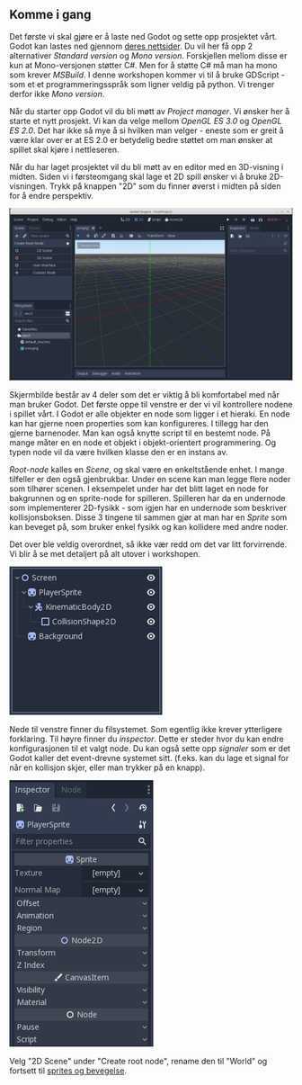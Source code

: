 ## Komme i gang

Det første vi skal gjøre er å laste ned Godot og sette opp prosjektet vårt. Godot kan lastes ned gjennom
[deres nettsider](https://godotengine.org/download). Du vil her få opp 2 alternativer *Standard version* og
*Mono version*. Forskjellen mellom disse er kun at Mono-versjonen støtter C#. Men for å støtte C# må man ha mono
som krever *MSBuild*. I denne workshopen kommer vi til å bruke GDScript - som et et programmeringsspråk som ligner
veldig på python. Vi trenger derfor ikke *Mono version*.

Når du starter opp Godot vil du bli møtt av *Project manager*. Vi ønsker her å starte et nytt prosjekt. Vi kan da velge
mellom *OpenGL ES 3.0* og *OpenGL ES 2.0*. Det har ikke så mye å si hvilken man velger - eneste som er greit å være klar
over er at ES 2.0 er betydelig bedre støttet om man ønsker at spillet skal kjøre i nettleseren.

Når du har laget prosjektet vil du bli møtt av en editor med en 3D-visning i midten. Siden vi i førsteomgang skal
lage et 2D spill ønsker vi å bruke 2D-visningen. Trykk på knappen "2D" som du finner øverst i midten på siden for
å endre perspektiv.

![Skjermbilde av hvordan Godot ser ut når man åpner det første gang](./bilder/forste-apning.png)

Skjermbilde består av 4 deler som det er viktig å bli komfortabel med når man bruker Godot. Det første oppe til venstre
er der vi vil kontrollere nodene i spillet vårt. I Godot er alle objekter en node som ligger i et hieraki. En node kan
har gjerne noen properties som kan konfigureres. I tillegg har den gjerne barnenoder. Man kan også knytte script til
en bestemt node. På mange måter en en node et objekt i objekt-orientert programmering. Og typen node vil da være hvilken
klasse den er en instans av.

*Root-node* kalles en *Scene*, og skal være en enkeltstående enhet. I mange tilfeller er den også gjenbrukbar. Under en
scene kan man legge flere noder som tilhører scenen. I eksempelet under har det blitt laget en node for bakgrunnen og
en sprite-node for spilleren. Spilleren har da en undernode som implementerer 2D-fysikk - som igjen har en undernode
som beskriver kollisjonsboksen. Disse 3 tingene til sammen gjør at man har en *Sprite* som kan beveget på, som
bruker enkel fysikk og kan kollidere med andre noder.

Det over ble veldig overordnet, så ikke vær redd om det var litt forvirrende. Vi blir å se met detaljert på alt utover
i workshopen.

![Bilde av et eksempel-oppsett av noder](./bilder/nodes.png)

Nede til venstre finner du filsystemet. Som egentlig ikke krever ytterligere forklaring. Til høyre finner du *inspector*.
Dette er steder hvor du kan endre konfigurasjonen til et valgt node. Du kan også sette opp *signaler* som er det Godot
kaller det event-drevne systemet sitt. (f.eks. kan du lage et signal for når en kollisjon skjer, eller man trykker på en
knapp).

![Bilde av inspector](./bilder/inspector.png)

Velg "2D Scene" under "Create root node", rename den til "World" og fortsett til [sprites og bevegelse](./02-sprites-og-bevegelse.md).